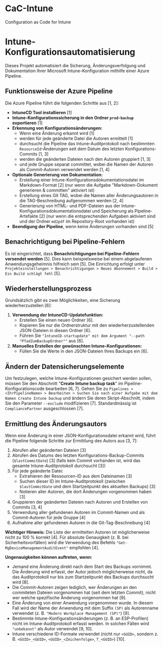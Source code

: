 # CaC-Intune
Configuration as Code for Intune

# Intune-Konfigurationsautomatisierung

Dieses Projekt automatisiert die Sicherung, Änderungsverfolgung und Dokumentation Ihrer Microsoft Intune-Konfiguration mithilfe einer Azure Pipeline.

## Funktionsweise der Azure Pipeline

Die Azure Pipeline führt die folgenden Schritte aus [1, 2]:

*   **IntuneCD Tool installieren** [1]
*   **Intune-Konfigurationssicherung in den Ordner `prod-backup` exportieren** [1]
*   **Erkennung von Konfigurationsänderungen:**
    *   Wenn eine Änderung erkannt wird [1]
    *   werden für jede geänderte Datei die Autoren ermittelt [1]
    *   durchsucht die Pipeline das Intune-Auditprotokoll nach bestimmten `ResourceId`-Änderungen seit dem Datum des letzten Konfigurations-Commits [1, 3]
    *   werden die geänderten Dateien nach den Autoren gruppiert [1, 3]
    *   und jede Gruppe separat committet, wobei die Namen der Autoren als Commit-Autoren verwendet werden [1, 4]
*   **Optionale Generierung von Dokumentation:**
    *   Erstellung einer Intune-Konfigurationsdokumentationsdatei im Markdown-Format [2] (nur wenn die Aufgabe "Markdown-Dokument generieren & committen" aktiviert ist)
    *   Erstellung eines Git TAG, wobei die Namen aller Änderungsautoren in die TAG-Beschreibung aufgenommen werden [2, 4]
    *   Generierung von HTML- und PDF-Dateien aus der Intune-Konfigurationsdokumentationsdatei und Speicherung als Pipeline-Artefakte [2] (nur wenn die entsprechenden Aufgaben aktiviert sind und der Ordner `md2pdf` im Repository-Root vorhanden ist)
*   **Beendigung der Pipeline**, wenn keine Änderungen vorhanden sind [5]

## Benachrichtigung bei Pipeline-Fehlern

Es ist eingerichtet, dass **Benachrichtigungen bei Pipeline-Fehlern versendet werden** [5]. Dies kann beispielsweise bei einem abgelaufenen Anwendungsgeheimnis hilfreich sein [5]. Die Einrichtung erfolgt unter `Projekteinstellungen > Benachrichtigungen > Neues Abonnement > Build > Ein Build schlägt fehl` [5].

## Wiederherstellungsprozess

Grundsätzlich gibt es zwei Möglichkeiten, eine Sicherung wiederherzustellen [6]:

1.  **Verwendung der IntuneCD-Updatefunktion:**
    *   Erstellen Sie einen neuen Ordner [6].
    *   Kopieren Sie nur die Ordnerstruktur mit den wiederherzustellenden JSON-Dateien in diesen Ordner [6].
    *   Führen Sie `"IntuneCD-startupdate" mit dem Argument "--path "PfadZumBackupOrdner""` aus [6].
2.  **Manuelles Erstellen der gewünschten Intune-Konfigurationen:**
    *   Füllen Sie die Werte in den JSON-Dateien Ihres Backups ein [6].

## Ändern der Datensicherungselemente

Um festzulegen, welche Intune-Konfigurationen gesichert werden sollen, müssen Sie den Abschnitt "**Create Intune backup task**" im Pipeline-Konfigurationscode bearbeiten [6, 7]. Gehen Sie zu `Pipelines > <IhrPipelineName> > Bearbeiten > Suchen Sie nach einer Aufgabe mit dem Namen Create Intune backup` und ändern Sie deren Skript-Abschnitt, indem Sie den Parameter `--exclude` modifizieren [7]. Standardmässig ist `CompliancePartner` ausgeschlossen [7].

## Ermittlung des Änderungsautors

Wenn eine Änderung in einer JSON-Konfigurationsdatei erkannt wird, führt die Pipeline folgende Schritte zur Ermittlung des Autors aus [3, 7]:

1.  Abrufen aller geänderten Dateien [3]
2.  Abrufen des Datums des letzten Konfigurations-Backup-Commits (`$lastCommitDate`) [3] (falls kein Commit vorhanden ist, wird das gesamte Intune-Auditprotokoll durchsucht [3])
3.  Für jede geänderte Datei:
    *   Extrahieren der Ressourcen-ID aus dem Dateinamen [3]
    *   Suchen dieser ID im Intune-Auditprotokoll (zwischen `$lastCommitDate` und dem Startzeitpunkt des aktuellen Backups) [3]
    *   Notieren aller Autoren, die dort Änderungen vorgenommen haben [3]
4.  Gruppieren der geänderten Dateien nach Autoren und Erstellen von Commits [3, 4]
5.  Verwendung aller gefundenen Autoren im Commit-Namen und als Commit-Autoren für jede Gruppe [4]
6.  Aufnahme aller gefundenen Autoren in die Git-Tag-Beschreibung [4]

**Wichtiger Hinweis:** Die Liste der ermittelten Autoren ist möglicherweise nicht zu 100 % korrekt [4]. Für absolute Genauigkeit (z. B. bei Sicherheitsvorfällen) wird die Verwendung des Befehls `"Get-MgDeviceManagementAuditEvent"` empfohlen [4].

**Ungenauigkeiten können auftreten, wenn:**

*   Jemand eine Änderung direkt nach dem Start des Backups vornimmt. Die Änderung wird erfasst, der Autor jedoch möglicherweise nicht, da das Auditprotokoll nur bis zum Startzeitpunkt des Backups durchsucht wird [8].
*   Die Commit-Autoren zeigen lediglich, wer Änderungen an den commiteten Dateien vorgenommen hat (seit dem letzten Commit), nicht wer welche spezifische Änderung vorgenommen hat [9].
*   Eine Änderung von einer Anwendung vorgenommen wurde. In diesem Fall wird der Name der Anwendung mit dem Suffix `(SP)` als Autorenname verwendet (z. B. `"Modern Workplace Management (SP)"`) [9].
*   Bestimmte Intune-Konfigurationsänderungen (z. B. an ESP-Profilen) nicht im Intune-Auditprotokoll erfasst werden. In solchen Fällen wird `"unbekannt"` als Autor verwendet [9, 10].
*   Intune verschiedene ID-Formate verwendet (nicht nur `<GUID>`, sondern z. B. `<GUID>_<GUID>`, `<GUID>_<Zeichenfolge>`, `T_<GUID>`) [10].


